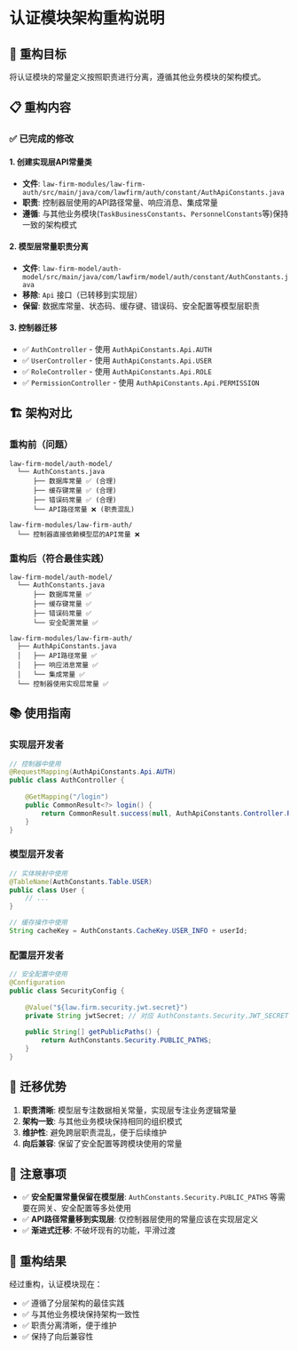 # 认证模块架构重构说明

## 🎯 重构目标

将认证模块的常量定义按照职责进行分离，遵循其他业务模块的架构模式。

## 📋 重构内容

### ✅ 已完成的修改

#### 1. 创建实现层API常量类
- **文件**: `law-firm-modules/law-firm-auth/src/main/java/com/lawfirm/auth/constant/AuthApiConstants.java`
- **职责**: 控制器层使用的API路径常量、响应消息、集成常量
- **遵循**: 与其他业务模块(`TaskBusinessConstants`、`PersonnelConstants`等)保持一致的架构模式

#### 2. 模型层常量职责分离
- **文件**: `law-firm-model/auth-model/src/main/java/com/lawfirm/model/auth/constant/AuthConstants.java`
- **移除**: `Api` 接口（已转移到实现层）
- **保留**: 数据库常量、状态码、缓存键、错误码、安全配置等模型层职责

#### 3. 控制器迁移
- ✅ `AuthController` - 使用 `AuthApiConstants.Api.AUTH`
- ✅ `UserController` - 使用 `AuthApiConstants.Api.USER`  
- ✅ `RoleController` - 使用 `AuthApiConstants.Api.ROLE`
- ✅ `PermissionController` - 使用 `AuthApiConstants.Api.PERMISSION`

## 🏗️ 架构对比

### 重构前（问题）
```
law-firm-model/auth-model/
  └── AuthConstants.java
      ├── 数据库常量 ✅ (合理)
      ├── 缓存键常量 ✅ (合理)  
      ├── 错误码常量 ✅ (合理)
      └── API路径常量 ❌ (职责混乱)

law-firm-modules/law-firm-auth/
  └── 控制器直接依赖模型层的API常量 ❌
```

### 重构后（符合最佳实践）
```
law-firm-model/auth-model/
  └── AuthConstants.java
      ├── 数据库常量 ✅
      ├── 缓存键常量 ✅
      ├── 错误码常量 ✅
      └── 安全配置常量 ✅

law-firm-modules/law-firm-auth/
  ├── AuthApiConstants.java
  │   ├── API路径常量 ✅
  │   ├── 响应消息常量 ✅
  │   └── 集成常量 ✅
  └── 控制器使用实现层常量 ✅
```

## 📚 使用指南

### 实现层开发者
```java
// 控制器中使用
@RequestMapping(AuthApiConstants.Api.AUTH)
public class AuthController {
    
    @GetMapping("/login") 
    public CommonResult<?> login() {
        return CommonResult.success(null, AuthApiConstants.Controller.RESPONSE_LOGIN_SUCCESS);
    }
}
```

### 模型层开发者
```java
// 实体映射中使用
@TableName(AuthConstants.Table.USER)
public class User {
    // ...
}

// 缓存操作中使用
String cacheKey = AuthConstants.CacheKey.USER_INFO + userId;
```

### 配置层开发者
```java
// 安全配置中使用
@Configuration
public class SecurityConfig {
    
    @Value("${law.firm.security.jwt.secret}")
    private String jwtSecret; // 对应 AuthConstants.Security.JWT_SECRET_KEY_CONFIG
    
    public String[] getPublicPaths() {
        return AuthConstants.Security.PUBLIC_PATHS;
    }
}
```

## 🔄 迁移优势

1. **职责清晰**: 模型层专注数据相关常量，实现层专注业务逻辑常量
2. **架构一致**: 与其他业务模块保持相同的组织模式
3. **维护性**: 避免跨层职责混乱，便于后续维护
4. **向后兼容**: 保留了安全配置等跨模块使用的常量

## 🚨 注意事项

- ✅ **安全配置常量保留在模型层**: `AuthConstants.Security.PUBLIC_PATHS` 等需要在网关、安全配置等多处使用
- ✅ **API路径常量移到实现层**: 仅控制器层使用的常量应该在实现层定义
- ✅ **渐进式迁移**: 不破坏现有的功能，平滑过渡

## 🎉 重构结果

经过重构，认证模块现在：
- ✅ 遵循了分层架构的最佳实践
- ✅ 与其他业务模块保持架构一致性  
- ✅ 职责分离清晰，便于维护
- ✅ 保持了向后兼容性 